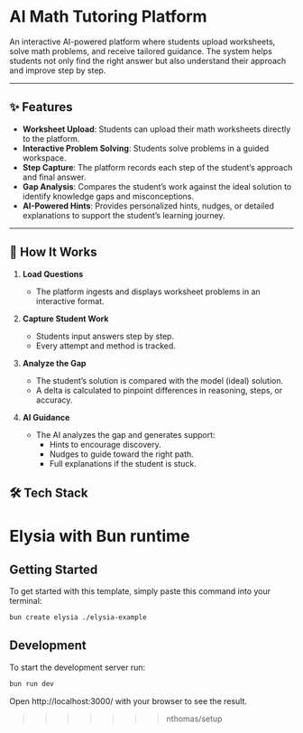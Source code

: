 # AI Math Tutoring Platform

An interactive AI-powered platform where students upload worksheets, solve math problems, and receive tailored guidance.
The system helps students not only find the right answer but also understand their approach and improve step by step.

---

## ✨ Features

- **Worksheet Upload**: Students can upload their math worksheets directly to the platform.
- **Interactive Problem Solving**: Students solve problems in a guided workspace.
- **Step Capture**: The platform records each step of the student’s approach and final answer.
- **Gap Analysis**: Compares the student’s work against the ideal solution to identify knowledge gaps and misconceptions.
- **AI-Powered Hints**: Provides personalized hints, nudges, or detailed explanations to support the student’s learning journey.

---

## 🧩 How It Works

1. **Load Questions**
   - The platform ingests and displays worksheet problems in an interactive format.

2. **Capture Student Work**
   - Students input answers step by step.
   - Every attempt and method is tracked.

3. **Analyze the Gap**
   - The student’s solution is compared with the model (ideal) solution.
   - A delta is calculated to pinpoint differences in reasoning, steps, or accuracy.

4. **AI Guidance**
   - The AI analyzes the gap and generates support:
     - Hints to encourage discovery.
     - Nudges to guide toward the right path.
     - Full explanations if the student is stuck.

## 🛠️ Tech Stack

# Elysia with Bun runtime

## Getting Started
To get started with this template, simply paste this command into your terminal:
```bash
bun create elysia ./elysia-example
```

## Development
To start the development server run:
```bash
bun run dev
```

Open http://localhost:3000/ with your browser to see the result.
>>>>>>> nthomas/setup
